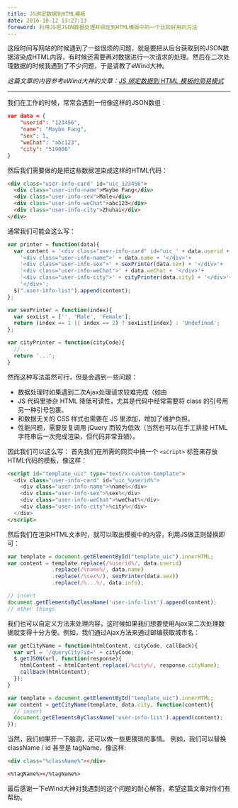 ```yaml
---
title: JS绑定数据到HTML模板
date: 2016-10-12 13:27:13
foreword: 利用JS把JSON数据处理并绑定到HTML模板中的一个比较好用的方法
---
```


这段时间写网站的时候遇到了一些很烦的问题，就是要把从后台获取到的JSON数据渲染成HTML内容，有时候还需要再对数据进行一次请求的处理。然后在二次处理数据的时候我遇到了不少问题，于是请教了eWind大神。

*这篇文章的内容参考eWind大神的文章：[JS 绑定数据到 HTML 模板的简易模式](http://ewind.us/2016/js-render-html-template/)*

---

我们在工作的时候，常常会遇到一份像这样的JSON数组：

```JSON
var data = {
	"userid": "123456", 
	"name": "Maybe Fang", 
	"sex": 1, 
	"weChat": "abc123", 
	"city": "519000" 
}
```

然后我们需要做的是把这些数据渲染成这样的HTML代码：

```HTML
<div class="user-info-card" id="uic_123456">
  <div class="user-info-name">Maybe Fang</div>
  <div class="user-info-sex">Male</div>
  <div class="user-info-weChat">abc123</div>
  <div class="user-info-city">Zhuhai</div>
</div>
```

通常我们可能会这么写：

```JavaScript
var printer = function(data){
  var content = '<div class="user-info-card" id="uic_' + data.userid + '">'+
    '<div class="user-info-name">' + data.name + '</div>'+
    '<div class="user-info-sex">' + sexPrinter(data.sex) + '</div>'+
    '<div class="user-info-weChat">' + data.weChat + '</div>'+
    '<div class="user-info-city">' + cityPrinter(data.city) + '</div>'+
    '</div>';
  $(".user-info-list").append(content);
};

var sexPrinter = function(index){
  var sexList = ['', 'Male', 'Female'];
  return (index == 1 || index == 2) ? sexList[index] : 'Undefined';
};

var cityPrinter = function(cityCode){
  //...
  return '...';
}
```

然而这种写法虽然可行，但是会遇到一些问题：
- 数据处理时如果遇到二次Ajax处理请求较难完成（如由
- JS 代码里掺杂 HTML 降低可读性，尤其是代码中经常需要将 class 的引号用另一种引号包裹。
- 和数据无关的 CSS 样式也需要在 JS 里添加，增加了维护负担。
- 性能问题，需要反复调用 jQuery 而较为低效（当然也可以在手工拼接 HTML 字符串后一次完成渲染，但代码非常丑陋）。

因此我们可以这么写：
首先我们在所需的网页中搞一个 `<script>` 标签来存放HTML代码的模板，像这样：

```HTML
<script id="template_uic" type="text/x-custom-template">
  <div class="user-info-card" id="uic_%userid%">
    <div class="user-info-name">%name%</div>
    <div class="user-info-sex">%sex%</div>
    <div class="user-info-weChat">%weChat%</div>
    <div class="user-info-city">%city%</div>
  </div>
</script>
```

然后我们在渲染HTML文本时，就可以取出模板中的内容，利用JS做正则替换即可：

```JavaScript
var template = document.getElementById("template_uic").innerHTML;
var content = template.replace(/%userid%/, data.userid)
              .replace(/%name%/, data.name)
              .replace(/%sex%/), sexPrinter(data.sex))
              .replace(/%...%/, data.info);

// insert
document.getElementsByClassName('user-info-list').append(content);
// other things
```

我们也可以自定义方法来处理内容，这时候如果我们想要使用Ajax来二次处理数据就变得十分方便。例如，我们通过Ajax方法来通过邮编获取城市名：

```JavaScript
var getCityName = function(htmlContent, cityCode, callBack){
  var url = '/queryCity?id=' + cityCode;
  $.getJSON(url, function(response){
    htmlContent = htmlContent.replace(/%city%/, response.cityName);
    callBack(htmlContent);
  });
}

var template = document.getElementById("template_uic").innerHTML;
var content = getCityName(template, data.city, function(content){
  // insert
  document.getElementsByClassName('user-info-list').append(content);
});
```

当然，我们如果开一下脑洞，还可以做一些更猥琐的事情。
例如，我们可以替换 className / id 甚至是 tagName，像这样:

```HTML
<div class="%className%"></div>

<%tagName%></%tagName%>
```

最后感谢一下eWind大神对我遇到的这个问题的耐心解答，希望这篇文章对你们有帮助。